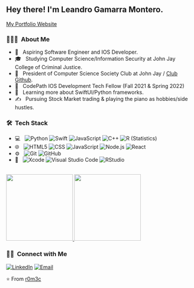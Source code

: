 <h2> Hey there! I'm Leandro Gamarra Montero.</h2>

<a href="https://www.leandrogamarra.com/">My Portfolio Website</a>

<h3> 👨🏻‍💻 &nbsp;About Me </h3>

- 🤔 &nbsp; Aspiring Software Engineer and IOS Developer.
- 🎓 &nbsp; Studying Computer Science/Information Security at John Jay College of Criminal Justice.
- 💼 &nbsp; President of Computer Science Society Club at John Jay / [Club Github](https://github.com/jjcss).
- 💼 &nbsp; CodePath IOS Development Tech Fellow (Fall 2021 & Spring 2022)
- 🌱 &nbsp; Learning more about SwiftUI/Python frameworks.
- ✍️ &nbsp; Pursuing Stock Market trading & playing the piano as hobbies/side hustles.

<h3> 🛠 &nbsp;Tech Stack</h3>

- 💻 &nbsp;
  ![Python](https://img.shields.io/badge/-Python-333333?style=flat&logo=python)
  ![Swift](https://img.shields.io/badge/-Swift-333333?style=flat&logo=swift)
  ![JavaScript](https://img.shields.io/badge/-JavaScript-333333?style=flat&logo=javascript)
  ![C++](https://img.shields.io/badge/-C++-333333?style=flat&logo=C%2B%2B&logoColor=00599C)
  ![R (Statistics)](https://img.shields.io/badge/-R-333333?style=flat&logo=R&logoColor=276DC3)
- 🌐 &nbsp;
  ![HTML5](https://img.shields.io/badge/-HTML5-333333?style=flat&logo=HTML5)
  ![CSS](https://img.shields.io/badge/-CSS-333333?style=flat&logo=CSS3&logoColor=1572B6)
  ![JavaScript](https://img.shields.io/badge/-JavaScript-333333?style=flat&logo=javascript)
  ![Node.js](https://img.shields.io/badge/-Node.js-333333?style=flat&logo=node.js)
  ![React](https://img.shields.io/badge/-React-333333?style=flat&logo=react)
- ⚙️ &nbsp;
  ![Git](https://img.shields.io/badge/-Git-333333?style=flat&logo=git)
  ![GitHub](https://img.shields.io/badge/-GitHub-333333?style=flat&logo=github)
- 🔧 &nbsp;
  ![Xcode](https://img.shields.io/badge/-Xcode-333333?style=flat&logo=xcode)
  ![Visual Studio Code](https://img.shields.io/badge/-Visual%20Studio%20Code-333333?style=flat&logo=visual-studio-code&logoColor=007ACC)
  ![RStudio](https://img.shields.io/badge/-RStudio-333333?style=flat&logo=rstudio)

<br/>

<a href="https://github.com/AVS1508">
  <img height="180em" src="https://github-readme-stats.vercel.app/api?username=r0m3c&theme=buefy&show_icons=true" />
  <img height="180em" src="https://github-readme-stats.vercel.app/api/top-langs/?username=r0m3c&theme=buefy&layout=compact" />
</a>

<br/>

<h3> 🤝🏻 &nbsp;Connect with Me </h3>

<p align="left">
<a href="https://www.linkedin.com/in/leandro-g-4689a3120/"><img alt="LinkedIn" src="https://img.shields.io/badge/LinkedIn-Leandro%20Gamarra%20-blue?style=flat-square&logo=linkedin"></a>
<a href="leandrogamarra@rocketmail.com"><img alt="Email" src="https://img.shields.io/badge/Email-leandrogamarra@rocketmail.com-blue?style=flat-square&logo=gmail"></a>
</p>

⭐️ From [r0m3c](https://github.com/r0m3c)
